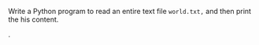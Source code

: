  Write a Python program to read an entire text file `world.txt,`  and then print the his content.

 . 